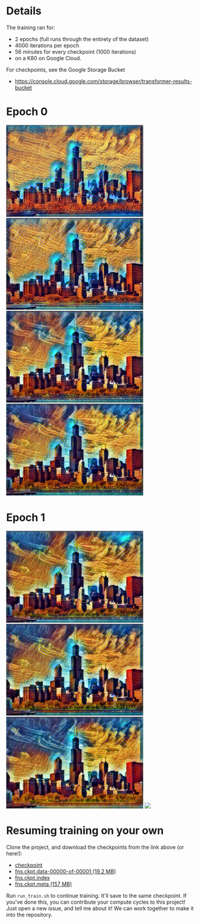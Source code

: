 # Details
The training ran for:
* 2 epochs (full runs through the entirety of the dataset)
* 4000 iterations per epoch
* 56 minutes for every checkpoint (1000 iterations)
* on a K80 on Google Cloud.

For checkpoints, see the Google Storage Bucket
* https://console.cloud.google.com/storage/browser/transformer-results-bucket

# Epoch 0

<div>
  <img src = '0_1000.png' height = '246px'>
  <img src = '0_2000.png' height = '246px'>
</div>

<div>
  <img src = '0_3000.png' height = '246px'>
  <img src = '0_4000.png' height = '246px'>
</div>

# Epoch 1

<div>
  <img src = '1_1000.png' height = '246px'>
  <img src = '1_2000.png' height = '246px'>
</div>

<div>
  <img src = '1_3000.png' height = '246px'>
  <img src = '1_4000.png' height = '246px'>
</div>

# Resuming training on your own

Clone the project, and download the checkpoints from the link above (or here!):
* [checkpoint](https://storage.googleapis.com/transformer-results-bucket/training/fast_style_transfer-1/checkpoint)
* [fns.ckpt.data-00000-of-00001 (19.2 MB)](https://storage.googleapis.com/transformer-results-bucket/training/fast_style_transfer-1/fns.ckpt.data-00000-of-00001)
* [fns.ckpt.index](https://storage.googleapis.com/transformer-results-bucket/training/fast_style_transfer-1/fns.ckpt.index)
* [fns.ckpt.meta (157 MB)](https://storage.googleapis.com/transformer-results-bucket/training/fast_style_transfer-1/fns.ckpt.meta)

Run `run_train.sh` to continue training. It'll save to the same checkpoint. If you've done this, you can contribute your compute cycles to this project! Just open a new issue, and tell me about it! We can work together to make it into the repository.
